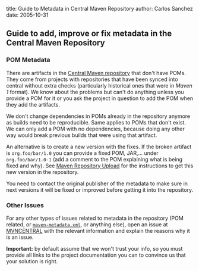 title: Guide to Metadata in Central Maven Repository
author: Carlos Sanchez
date: 2005-10-31

<!--
Licensed to the Apache Software Foundation (ASF) under one
or more contributor license agreements.  See the NOTICE file
distributed with this work for additional information
regarding copyright ownership.  The ASF licenses this file
to you under the Apache License, Version 2.0 (the
"License"); you may not use this file except in compliance
with the License.  You may obtain a copy of the License at

    http://www.apache.org/licenses/LICENSE-2.0

Unless required by applicable law or agreed to in writing,
software distributed under the License is distributed on an
"AS IS" BASIS, WITHOUT WARRANTIES OR CONDITIONS OF ANY
KIND, either express or implied.  See the License for the
specific language governing permissions and limitations
under the License.
-->
## Guide to add, improve or fix metadata in the Central Maven Repository


### POM Metadata


 There are artifacts in the [Central Maven repository](./) that don't have POMs. They come from projects with repositories that have been synced into central without extra checks (particularly historical ones that were in _Maven 1_ format). We know about the problems but can't do anything unless you provide a POM for it or you ask the project in question to add the POM when they add the artifacts.


 We don't change dependencies in POMs already in the repository anymore as builds need to be reproducible. Same applies to POMs that don't exist. We can only add a POM with no dependencies, because doing any other way would break previous builds that were using that artifact.


 An alternative is to create a new version with the fixes. If the broken artifact is `org.foo/bar/1.0` you can provide a fixed POM, JAR,... under `org.foo/bar/1.0-1` (add a comment to the POM explaining what is being fixed and why). See [Maven Repository Upload](./guide-central-repository-upload.html) for the instructions to get this new version in the repository.


 You need to contact the original publisher of the metadata to make sure in next versions it will be fixed or improved before getting it into the repository.



### Other Issues


 For any other types of issues related to metadata in the repository (POM related, or [`maven-metadata.xml`](/ref/current/maven-repository-metadata/), or anything else), open an issue at [MVNCENTRAL](https://issues.sonatype.org/browse/MVNCENTRAL) with the relevant information and explain the reasons why it is an issue.


 **Important:** by default assume that we won't trust your info, so you must provide all links to the project documentation you can to convince us that your solution is right.



